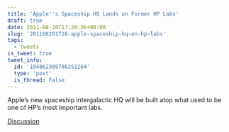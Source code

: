 ```yaml
---
title: 'Apple''s Spaceship HQ Lands on Former HP Labs'
draft: true
date: 2011-08-20T17:28:36+00:00
slug: '201108201728-apple-spaceship-hq-on-hp-labs'
tags:
  - tweets
is_tweet: true
tweet_info:
  id: '104862389786251264'
  type: 'post'
  is_thread: False
---
```




Apple’s new spaceship intergalactic HQ will be built atop what used to be one of HP’s most important labs.

[Discussion](https://x.com/sytelus/status/104862389786251264)
